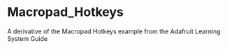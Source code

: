 # Macropad_Hotkeys
A derivative of the Macropad Hotkeys example from the Adafruit Learning System Guide
